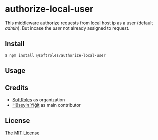 # authorize-local-user

This middleware authorize requests from local host ip as a user (default *admin*). But incase the *user* not already assigned to request. 

## Install

    $ npm install @softroles/authorize-local-user

## Usage

## Credits

  - [SoftRoles](http://github.com/softroles) as organization
  - [Hüseyin Yiğit](http://github.com/yigithsyn) as main contributor

## License

[The MIT License](http://opensource.org/licenses/MIT)
